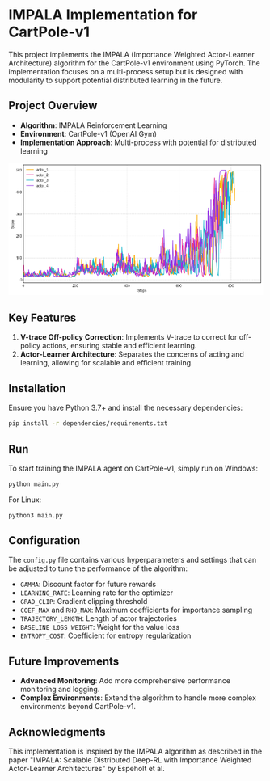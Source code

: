 # IMPALA Implementation for CartPole-v1

This project implements the IMPALA (Importance Weighted Actor-Learner Architecture) algorithm for the CartPole-v1 environment using PyTorch. The implementation focuses on a multi-process setup but is designed with modularity to support potential distributed learning in the future.

## Project Overview

- **Algorithm**: IMPALA Reinforcement Learning
- **Environment**: CartPole-v1 (OpenAI Gym)
- **Implementation Approach**: Multi-process with potential for distributed learning

![Project Overview Graph](report/plots/score.png)

## Key Features

1. **V-trace Off-policy Correction**: Implements V-trace to correct for off-policy actions, ensuring stable and efficient learning.
2. **Actor-Learner Architecture**: Separates the concerns of acting and learning, allowing for scalable and efficient training.

## Installation

Ensure you have Python 3.7+ and install the necessary dependencies:

```bash
pip install -r dependencies/requirements.txt
```

## Run

To start training the IMPALA agent on CartPole-v1, simply run on Windows:

```bash
python main.py
```

For Linux:

```bash
python3 main.py
```

## Configuration

The `config.py` file contains various hyperparameters and settings that can be adjusted to tune the performance of the algorithm:

- `GAMMA`: Discount factor for future rewards
- `LEARNING_RATE`: Learning rate for the optimizer
- `GRAD_CLIP`: Gradient clipping threshold
- `COEF_MAX` and `RHO_MAX`: Maximum coefficients for importance sampling
- `TRAJECTORY_LENGTH`: Length of actor trajectories
- `BASELINE_LOSS_WEIGHT`: Weight for the value loss
- `ENTROPY_COST`: Coefficient for entropy regularization

## Future Improvements

- **Advanced Monitoring**: Add more comprehensive performance monitoring and logging.
- **Complex Environments**: Extend the algorithm to handle more complex environments beyond CartPole-v1.

## Acknowledgments

This implementation is inspired by the IMPALA algorithm as described in the paper "IMPALA: Scalable Distributed Deep-RL with Importance Weighted Actor-Learner Architectures" by Espeholt et al.